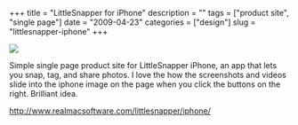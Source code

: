 +++
title = "LittleSnapper for iPhone"
description = ""
tags = ["product site", "single page"]
date = "2009-04-23"
categories = ["design"]
slug = "littlesnapper-iphone"
+++


 

  <div id="screens-thumbs" class="clearfix">
    <div class="txt-center" id="design-submission"><a href="http://www.realmacsoftware.com/littlesnapper/iphone/"><img id='bluga-thumbnail-1573' class='bluga-thumbnail large' src='//media.konigi.com/bluga/
wt49f06984b2734_0.jpg'/></a></div>  
  </div>   
<p>Simple single page product site for LittleSnapper iPhone, an app that lets you snap, tag, and share photos. I love the how the screenshots and videos slide into the iphone image on the page when you click the buttons on the right. Brilliant idea.</p>
<p><a href="http://www.realmacsoftware.com/littlesnapper/iphone/">http://www.realmacsoftware.com/littlesnapper/iphone/</a></p>




